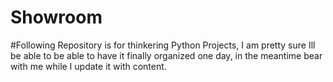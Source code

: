 # Showroom
#Following Repository is for thinkering Python Projects, I am pretty sure Ill be able to be able to have it finally organized one day, in the meantime bear with me while I update it with content.
